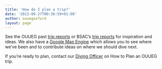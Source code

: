 ```yaml
---
title: 'How do I plan a trip?'
date: '2013-09-27T00:36:59+01:00'
author: ouuegoxford
layout: page
---
```


See the OUUEG past [trip reports](http://ouuegoxford.wordpress.com/dive-reports/ "Dive Reports") or BSAC’s [trip reports](http://www.bsac.com/findit2.asp?section=1511&view=list&cat=tripreports) for inspiration and ideas. We also have a [Google Map Engine](https://mapsengine.google.com/map/edit?mid=z4mSjdH9_wnM.kPzZq4aNboYA) which allows you to see where we’ve been and to contribute ideas on where we should dive next.

If you’re ready to plan, contact our [Diving Officer](/about/committee) on How to Plan an OUUEG trip.
